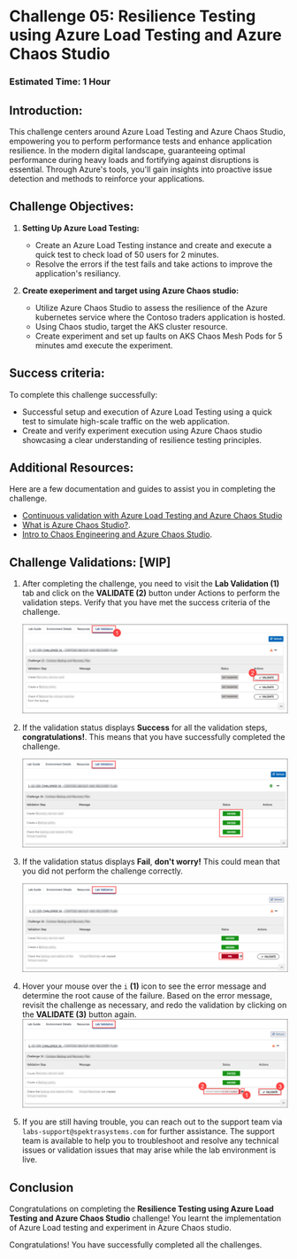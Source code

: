 # Challenge 05: Resilience Testing using Azure Load Testing and Azure Chaos Studio

### Estimated Time: 1 Hour

## Introduction:
This challenge centers around Azure Load Testing and Azure Chaos Studio, empowering you to perform performance tests and enhance application resilience. In the modern digital landscape, guaranteeing optimal performance during heavy loads and fortifying against disruptions is essential. Through Azure's tools, you'll gain insights into proactive issue detection and methods to reinforce your applications.

## Challenge Objectives:

1. **Setting Up Azure Load Testing:**

   - Create an Azure Load Testing instance and create and execute a quick test to check load of 50 users for 2 minutes.
   - Resolve the errors if the test fails and take actions to improve the application's resiliancy.

2. **Create exeperiment and target using Azure Chaos studio:**

   -  Utilize Azure Chaos Studio to assess the resilience of the Azure kubernetes service where the Contoso traders application is hosted.
   - Using Chaos studio, target the AKS cluster resource.
   - Create experiment and set up faults on AKS Chaos Mesh Pods for 5 minutes amd execute the experiment. 

## Success criteria:
To complete this challenge successfully:

- Successful setup and execution of Azure Load Testing using a quick test to simulate high-scale traffic on the web application.
- Create and verify experiment execution using Azure Chaos studio showcasing a clear understanding of resilience testing principles.

## Additional Resources:

Here are a few documentation and guides to assist you in completing the challenge.
- [Continuous validation with Azure Load Testing and Azure Chaos Studio](https://learn.microsoft.com/en-us/azure/architecture/guide/testing/mission-critical-deployment-testing)
- [What is Azure Chaos Studio?](https://learn.microsoft.com/en-us/azure/chaos-studio/chaos-studio-overview).
- [Intro to Chaos Engineering and Azure Chaos Studio](https://pdtit.medium.com/intro-to-chaos-engineering-and-azure-chaos-studio-preview-5e85fff10642).

## Challenge Validations: [WIP]

1. After completing the challenge, you need to visit the **Lab Validation (1)** tab and click on the **VALIDATE (2)** button under Actions to perform the validation steps. Verify that you have met the success criteria of the challenge. 
 
    ![](../media/validate01.png "Validation")
 
1. If the validation status displays **Success** for all the validation steps, **congratulations!**. This means that you have successfully completed the challenge.
 
     ![](../media/validate02.png "Validation")
1. If the validation status displays **Fail**, **don't worry!** This could mean that you did not perform the challenge correctly.
 
     ![](../media/validate03.png "Validation")
 
1. Hover your mouse over the `i` **(1)** icon to see the error message and determine the root cause of the failure. Based on the error message, revisit the challenge as necessary, and redo the validation by clicking on the **VALIDATE (3)** button again.
     ![](../media/validate04.png "Validation")
 
1. If you are still having trouble, you can reach out to the support team via `labs-support@spektrasystems.com` for further assistance. The support team is available to help you to troubleshoot and resolve any technical issues or validation issues that may arise while the lab environment is live.

## Conclusion
Congratulations on completing the **Resilience Testing using Azure Load Testing and Azure Chaos Studio** challenge! You learnt the implementation of Azure Load testing and experiment in Azure Chaos studio. 

Congratulations! You have successfully completed all the challenges. 
